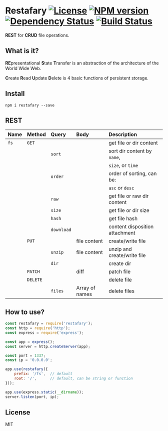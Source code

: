 # Restafary [![License][LicenseIMGURL]][LicenseURL] [![NPM version][NPMIMGURL]][NPMURL] [![Dependency Status][DependencyStatusIMGURL]][DependencyStatusURL] [![Build Status][BuildStatusIMGURL]][BuildStatusURL]

**REST** for **CRUD** file operations.

## What is it?

**RE**presentational **S**tate **T**ransfer is an abstraction of the architecture of the World Wide Web.

**C**reate **R**ead **U**pdate **D**elete is 4 basic functions of persistent storage.

## Install

`npm i restafary --save`

## REST

|Name         |Method   |Query          |Body               |Description                    |
|:------------|:--------|:--------------|:------------------|:------------------------------|
|`fs`         |`GET`    |               |                   |get file or dir content        |
|             |         |`sort`         |                   |sort dir content by `name`,    |
|             |         |               |                   |`size`, or `time`              |
|             |         |`order`        |                   |order of sorting, can be:      |
|             |         |               |                   |`asc` or `desc`                |
|             |         |`raw`          |                   |get file or raw dir content    |
|             |         |`size`         |                   |get file or dir size           |
|             |         |`hash`         |                   |get file hash                  |
|             |         |`download`     |                   |content disposition attachment |
|             |`PUT`    |               |file content       |create/write file              |
|             |         | `unzip`       |file content       |unzip and create/write file    |
|             |         | `dir`         |                   |create dir                     |
|             |`PATCH`  |               |diff               |patch file                     |
|             |`DELETE` |               |                   |delete file                    |
|             |         |`files`        |Array of names     |delete files                   |

## How to use?

```js
const restafary = require('restafary');
const http = require('http');
const express = require('express');

const app = express();
const server = http.createServer(app);

const port = 1337;
const ip = '0.0.0.0';

app.use(restafary({
    prefix: '/fs',  // default
    root: '/',      // default, can be string or function
}));

app.use(express.static(__dirname));
server.listen(port, ip);
```

## License

MIT

[NPMIMGURL]: https://img.shields.io/npm/v/restafary.svg?style=flat
[BuildStatusURL]: https://github.com/coderaiser/node-restafary/actions?query=workflow%3A%22Node+CI%22 "Build Status"
[BuildStatusIMGURL]: https://github.com/coderaiser/node-restafary/workflows/Node%20CI/badge.svg
[DependencyStatusIMGURL]: https://img.shields.io/david/coderaiser/node-restafary.svg?style=flat
[LicenseIMGURL]: https://img.shields.io/badge/license-MIT-317BF9.svg?style=flat
[NPMURL]: https://npmjs.org/package/restafary "npm"
[DependencyStatusURL]: https://david-dm.org/coderaiser/node-restafary "Dependency Status"
[LicenseURL]: https://tldrlegal.com/license/mit-license "MIT License"
